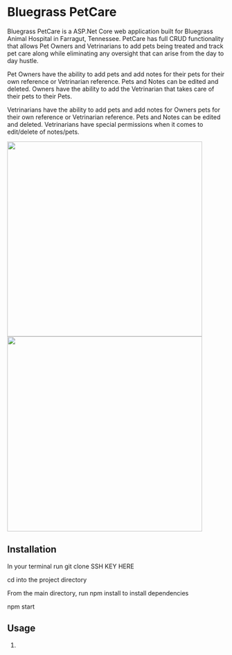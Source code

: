 # Bluegrass PetCare

Bluegrass PetCare is a ASP.Net Core web application built for Bluegrass Animal Hospital in Farragut, Tennessee. PetCare has full CRUD functionality that allows Pet Owners and Vetrinarians to add pets being treated and track pet care along while eliminating any oversight that can arise from the day to day hustle.  

Pet Owners have the ability to add pets and add notes for their pets for their own reference or Vetrinarian reference.  Pets and Notes can be edited and deleted. Owners have the ability to add the Vetrinarian that takes care of their pets to their Pets.

Vetrinarians have the ability to add pets and add notes for Owners pets for their own reference or Vetrinarian reference.  Pets and Notes can be edited and deleted. Vetrinarians have special permissions when it comes to edit/delete of notes/pets.

 <img src="BluegrassPetCare\wwwroot\assets\bpclogin.pngg" height="450" width="450">     
 <img src="./assets/bpclogin.png" height="450" width="450">  
 




## Installation
In your terminal run git clone SSH KEY HERE

cd into the project directory

From the main directory, run npm install to install dependencies

npm start


## Usage

1. 

